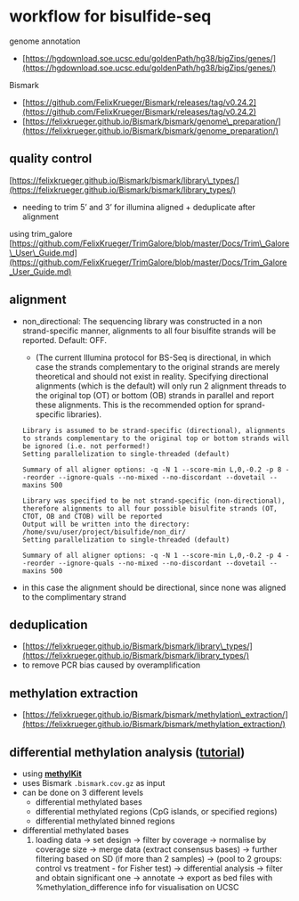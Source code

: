 # workflow for bisulfide-seq

genome annotation

* [https://hgdownload.soe.ucsc.edu/goldenPath/hg38/bigZips/genes/](https://hgdownload.soe.ucsc.edu/goldenPath/hg38/bigZips/genes/)

Bismark

* [https://github.com/FelixKrueger/Bismark/releases/tag/v0.24.2](https://github.com/FelixKrueger/Bismark/releases/tag/v0.24.2)
* [https://felixkrueger.github.io/Bismark/bismark/genome\_preparation/](https://felixkrueger.github.io/Bismark/bismark/genome_preparation/)

## quality control

[https://felixkrueger.github.io/Bismark/bismark/library\_types/](https://felixkrueger.github.io/Bismark/bismark/library_types/)

* needing to trim 5’ and 3’ for illumina aligned + deduplicate after alignment

using trim\_galore [https://github.com/FelixKrueger/TrimGalore/blob/master/Docs/Trim\_Galore\_User\_Guide.md](https://github.com/FelixKrueger/TrimGalore/blob/master/Docs/Trim_Galore_User_Guide.md)

## alignment

*   non\_directional: The sequencing library was constructed in a non strand-specific manner, alignments to all four bisulfite strands will be reported. Default: OFF.

    * (The current Illumina protocol for BS-Seq is directional, in which case the strands complementary to the original strands are merely theoretical and should not exist in reality. Specifying directional alignments (which is the default) will only run 2 alignment threads to the original top (OT) or bottom (OB) strands in parallel and report these alignments. This is the recommended option for sprand-specific libraries).

    ```
    Library is assumed to be strand-specific (directional), alignments to strands complementary to the original top or bottom strands will be ignored (i.e. not performed!)
    Setting parallelization to single-threaded (default)

    Summary of all aligner options: -q -N 1 --score-min L,0,-0.2 -p 8 --reorder --ignore-quals --no-mixed --no-discordant --dovetail --maxins 500
    ```

    ```
    Library was specified to be not strand-specific (non-directional), therefore alignments to all four possible bisulfite strands (OT, CTOT, OB and CTOB) will be reported
    Output will be written into the directory: /home/svu/user/project/bisulfide/non_dir/
    Setting parallelization to single-threaded (default)

    Summary of all aligner options: -q -N 1 --score-min L,0,-0.2 -p 4 --reorder --ignore-quals --no-mixed --no-discordant --dovetail --maxins 500
    ```
* in this case the alignment should be directional, since none was aligned to the complimentary strand

## deduplication

* [https://felixkrueger.github.io/Bismark/bismark/library\_types/](https://felixkrueger.github.io/Bismark/bismark/library_types/)
* to remove PCR bias caused by overamplification

## methylation extraction

* [https://felixkrueger.github.io/Bismark/bismark/methylation\_extraction/](https://felixkrueger.github.io/Bismark/bismark/methylation_extraction/)

## differential methylation analysis ([tutorial](https://nbis-workshop-epigenomics.readthedocs.io/en/latest/content/tutorials/methylationSeq/Seq_Tutorial.html#id16))

* using [**methylKit**](https://bioconductor.org/packages/release/bioc/vignettes/methylKit/inst/doc/methylKit.html#3_Comparative_analysis)
* uses Bismark `.bismark.cov.gz` as input
* can be done on 3 different levels
  * differential methylated bases
  * differential methylated regions (CpG islands, or specified regions)
  * differential methylated binned regions
* differential methylated bases
  1. loading data → set design → filter by coverage → normalise by coverage size → merge data (extract consensus bases) → further filtering based on SD (if more than 2 samples) → (pool to 2 groups: control vs treatment - for Fisher test) → differential analysis → filter and obtain significant one → annotate → export as bed files with %methylation\_difference info for visualisation on UCSC
